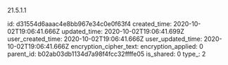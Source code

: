21.5.1.1

id: d31554d6aaac4e8bb967e34c0e0f63f4
created_time: 2020-10-02T19:06:41.666Z
updated_time: 2020-10-02T19:06:41.699Z
user_created_time: 2020-10-02T19:06:41.666Z
user_updated_time: 2020-10-02T19:06:41.666Z
encryption_cipher_text: 
encryption_applied: 0
parent_id: b02ab03db1134d7a98f4fcc32ffffe05
is_shared: 0
type_: 2